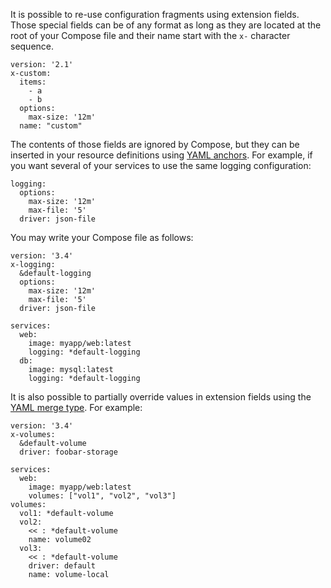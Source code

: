 It is possible to re-use configuration fragments using extension fields. Those
special fields can be of any format as long as they are located at the root of
your Compose file and their name start with the `x-` character sequence.

```none
version: '2.1'
x-custom:
  items:
    - a
    - b
  options:
    max-size: '12m'
  name: "custom"
```

The contents of those fields are ignored by Compose, but they can be
inserted in your resource definitions using [YAML anchors](http://www.yaml.org/spec/1.2/spec.html#id2765878).
For example, if you want several of your services to use the same logging
configuration:

```none
logging:
  options:
    max-size: '12m'
    max-file: '5'
  driver: json-file
```

You may write your Compose file as follows:

```none
version: '3.4'
x-logging:
  &default-logging
  options:
    max-size: '12m'
    max-file: '5'
  driver: json-file

services:
  web:
    image: myapp/web:latest
    logging: *default-logging
  db:
    image: mysql:latest
    logging: *default-logging
```

It is also possible to partially override values in extension fields using
the [YAML merge type](http://yaml.org/type/merge.html). For example:

```none
version: '3.4'
x-volumes:
  &default-volume
  driver: foobar-storage

services:
  web:
    image: myapp/web:latest
    volumes: ["vol1", "vol2", "vol3"]
volumes:
  vol1: *default-volume
  vol2:
    << : *default-volume
    name: volume02
  vol3:
    << : *default-volume
    driver: default
    name: volume-local
```
